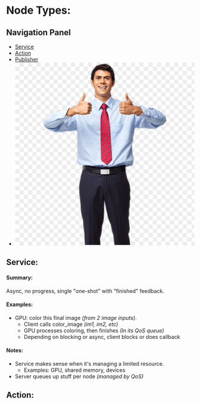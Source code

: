 # Node Types:
## **Navigation Panel**
* [Service](#service:)
* [Action](#action:)
* [Publisher](#publisher:)
* ![alt text](https://github.com/Kanorga/same/blob/main/happy-person-11545688398rslqmyfw4g.png)

## **Service:** 
#### **Summary:**
Async, no progress, single "one-shot" with "finished" feedback. 

#### **Examples:**
* GPU: color this final image *(from 2 image inputs)*. 
  * Client calls color_image *(im1, im2, etc)*
  * GPU processes coloring, then finishes *(In its QoS queue)*
  * Depending on blocking or async, client blocks or does callback
#### Notes:
* Service makes sense when it's managing a limited resource. 
  * Examples: GPU, shared 	memory, devices
* Server queues up stuff per node *(managed by QoS)*


## <a name ="Action"></a> **Action:** 

